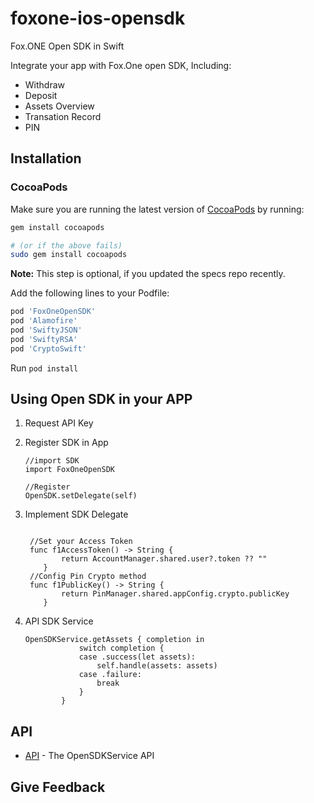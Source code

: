 # foxone-ios-opensdk

Fox.ONE Open SDK in Swift

Integrate your app with Fox.One open SDK, Including: 

* Withdraw
* Deposit
* Assets Overview
* Transation Record
* PIN

## Installation    
### CocoaPods

Make sure you are running the latest version of [CocoaPods](https://cocoapods.org) by running:

```bash
gem install cocoapods

# (or if the above fails)
sudo gem install cocoapods
```

**Note:** This step is optional, if you updated the specs repo recently.

Add the following lines to your Podfile:

```ruby
pod 'FoxOneOpenSDK'
pod 'Alamofire'
pod 'SwiftyJSON'
pod 'SwiftyRSA'
pod 'CryptoSwift'
```

Run `pod install` 


## Using Open SDK in your APP

1. Request API Key

    
2. Register SDK in App
     
    ```
    //import SDK
    import FoxOneOpenSDK
    
    //Register
    OpenSDK.setDelegate(self)
    ```
3. Implement SDK Delegate

    ```
    
     //Set your Access Token
     func f1AccessToken() -> String {
            return AccountManager.shared.user?.token ?? ""
        }
     //Config Pin Crypto method
     func f1PublicKey() -> String {
            return PinManager.shared.appConfig.crypto.publicKey
        }
    ```
4. API SDK Service
  
    ```  
    OpenSDKService.getAssets { completion in
                switch completion {
                case .success(let assets):
                    self.handle(assets: assets)
                case .failure:
                    break
                }
            }
    ```
##  API 
    
  - [API](https://github.com/fox-one/foxone-ios-opensdk/blob/master/API.md) - The OpenSDKService API

## Give Feedback

